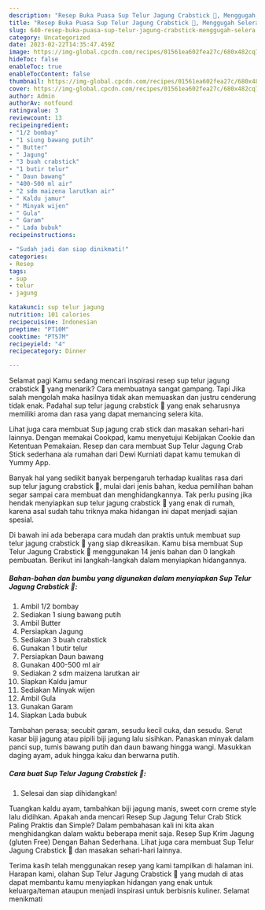 ```yaml
---
description: "Resep Buka Puasa Sup Telur Jagung Crabstick 🍲, Menggugah Selera"
title: "Resep Buka Puasa Sup Telur Jagung Crabstick 🍲, Menggugah Selera"
slug: 640-resep-buka-puasa-sup-telur-jagung-crabstick-menggugah-selera
category: Uncategorized
date: 2023-02-22T14:35:47.459Z
image: https://img-global.cpcdn.com/recipes/01561ea602fea27c/680x482cq70/sup-telur-jagung-crabstick-foto-resep-utama.jpg
hideToc: false
enableToc: true
enableTocContent: false
thumbnail: https://img-global.cpcdn.com/recipes/01561ea602fea27c/680x482cq70/sup-telur-jagung-crabstick-foto-resep-utama.jpg
cover: https://img-global.cpcdn.com/recipes/01561ea602fea27c/680x482cq70/sup-telur-jagung-crabstick-foto-resep-utama.jpg
author: Admin
authorAv: notfound
ratingvalue: 3
reviewcount: 13
recipeingredient:
- "1/2 bombay"
- "1 siung bawang putih"
- " Butter"
- " Jagung"
- "3 buah crabstick"
- "1 butir telur"
- " Daun bawang"
- "400-500 ml air"
- "2 sdm maizena larutkan air"
- " Kaldu jamur"
- " Minyak wijen"
- " Gula"
- " Garam"
- " Lada bubuk"
recipeinstructions:

- "Sudah jadi dan siap dinikmati!"
categories:
- Resep
tags:
- sup
- telur
- jagung

katakunci: sup telur jagung 
nutrition: 101 calories
recipecuisine: Indonesian
preptime: "PT10M"
cooktime: "PT57M"
recipeyield: "4"
recipecategory: Dinner

---
```



Selamat pagi Kamu sedang mencari inspirasi resep sup telur jagung crabstick 🍲 yang menarik? Cara membuatnya sangat gampang. Tapi Jika salah mengolah maka hasilnya tidak akan memuaskan dan justru cenderung tidak enak. Padahal sup telur jagung crabstick 🍲 yang enak seharusnya memiliki aroma dan rasa yang dapat memancing selera kita.


Lihat juga cara membuat Sup jagung crab stick dan masakan sehari-hari lainnya. Dengan memakai Cookpad, kamu menyetujui Kebijakan Cookie dan Ketentuan Pemakaian. Resep dan cara membuat Sup Telur Jagung Crab Stick sederhana ala rumahan dari Dewi Kurniati dapat kamu temukan di Yummy App.

Banyak hal yang sedikit banyak berpengaruh terhadap kualitas rasa dari sup telur jagung crabstick 🍲, mulai dari jenis bahan, kedua pemilihan bahan segar sampai cara membuat dan menghidangkannya. Tak perlu pusing jika hendak menyiapkan sup telur jagung crabstick 🍲 yang enak di rumah, karena asal sudah tahu triknya maka hidangan ini dapat menjadi sajian spesial.


Di bawah ini ada beberapa cara mudah dan praktis untuk membuat sup telur jagung crabstick 🍲 yang siap dikreasikan. Kamu bisa membuat Sup Telur Jagung Crabstick 🍲 menggunakan 14 jenis bahan dan 0 langkah pembuatan. Berikut ini langkah-langkah dalam menyiapkan hidangannya.

<!--inarticleads1-->

##### Bahan-bahan dan bumbu yang digunakan dalam menyiapkan Sup Telur Jagung Crabstick 🍲:

1. Ambil 1/2 bombay
1. Sediakan 1 siung bawang putih
1. Ambil  Butter
1. Persiapkan  Jagung
1. Sediakan 3 buah crabstick
1. Gunakan 1 butir telur
1. Persiapkan  Daun bawang
1. Gunakan 400-500 ml air
1. Sediakan 2 sdm maizena larutkan air
1. Siapkan  Kaldu jamur
1. Sediakan  Minyak wijen
1. Ambil  Gula
1. Gunakan  Garam
1. Siapkan  Lada bubuk


Tambahan perasa; secubit garam, sesudu kecil cuka, dan sesudu. Serut kasar biji jagung atau pipili biji jagung lalu sisihkan. Panaskan minyak dalam panci sup, tumis bawang putih dan daun bawang hingga wangi. Masukkan daging ayam, aduk hingga kaku dan berwarna putih. 

<!--inarticleads2-->

##### Cara buat Sup Telur Jagung Crabstick 🍲:


1. Selesai dan siap dihidangkan!

Tuangkan kaldu ayam, tambahkan biji jagung manis, sweet corn creme style lalu didihkan. Apakah anda mencari Resep Sup Jagung Telur Crab Stick Paling Praktis dan Simple? Dalam pembahasan kali ini kita akan menghidangkan dalam waktu beberapa menit saja. Resep Sup Krim Jagung (gluten Free) Dengan Bahan Sederhana. Lihat juga cara membuat Sup Telur Jagung Crabstick 🍲 dan masakan sehari-hari lainnya. 

Terima kasih telah menggunakan resep yang kami tampilkan di halaman ini. Harapan kami, olahan Sup Telur Jagung Crabstick 🍲 yang mudah di atas dapat membantu kamu menyiapkan hidangan yang enak untuk keluarga/teman ataupun menjadi inspirasi untuk berbisnis kuliner. Selamat menikmati
